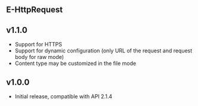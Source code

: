 E-HttpRequest
----------

v1.1.0
---
* Support for HTTPS
* Support for dynamic configuration (only URL of the request and request body for raw mode)
* Content type may be customized in the file mode

v1.0.0
---
* Initial release, compatible with API 2.1.4
